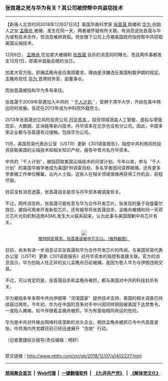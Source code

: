### 张首晟之死与华为有关？其公司被控帮中共盗窃技术
------------------------

<div class="wysiwyg">
 【新唐人北京时间2018年12月07日讯】美国华裔科学家
 <a href="http://www.ntdtv.com/xtr/gb/articlelistbytag_张首晟.html" target="_blank">
  张首晟
 </a>
 跳楼和
 <a href="http://www.ntdtv.com/xtr/gb/articlelistbytag_华为.html" target="_blank">
  华为
 </a>
 创始人之女
 <a href="http://www.ntdtv.com/xtr/gb/articlelistbytag_孟晚舟.html" target="_blank">
  孟晚舟
 </a>
 被捕，发生在同一天，两者被怀疑有所关联。有消息说张首晟与华为或有技术合作，但消息难辨真假。但张旗下公司上月被美国政府指控帮中共窃取美国尖端技术。
 <br/>
 <br/>
 12月6日，
 <a href="http://www.ntdtv.com/xtr/gb/articlelistbytag_孟晚舟.html" target="_blank">
  孟晚舟
 </a>
 在加拿大被捕和
 <a href="http://www.ntdtv.com/xtr/gb/articlelistbytag_张首晟.html" target="_blank">
  张首晟
 </a>
 自杀的消息同时曝光，而且两件事都发生12月1日，即美中首脑会晤的当日。
 <br/>
 <br/>
 加拿大官方指，抓捕孟晚舟是应美国要求，理由是涉嫌违反美国制裁伊朗的规定。孟晚舟现任
 <a href="http://www.ntdtv.com/xtr/gb/articlelistbytag_华为.html" target="_blank">
  华为
 </a>
 首席财务官、副董事长。
 <br/>
 <br/>
 而张首晟被指和华为多有来往。
 <br/>
 <br/>
 张首晟于2009年获邀加入中共的〝
 <a href="http://www.ntdtv.com/xtr/gb/articlelistbytag_千人计划.html" target="_blank">
  千人计划
 </a>
 〞，受聘于清华大学，开始在美中两边同时发展。张还在2013年成为中科院外籍院士。
 <br/>
 <br/>
 2013年张首晟创立风险投资公司
 <a href="http://www.ntdtv.com/xtr/gb/articlelistbytag_丹华资本.html" target="_blank">
  丹华资本
 </a>
 ，投资领域涵盖人工智能、虚拟与增强现实、大数据、区块链等新兴技术。丹华资本在北京也设有分公司。因此，中国多家企业都与张首晟有过接触，包括华为公司。
 <br/>
 <br/>
 11月，美国贸易代表办公室（USTR）更新《301调查报告》，指控中共利用风险投资获取美国的尖端技术和相关知识产权，报告中曾点名丹华资本。
 <br/>
 <br/>
 中共的〝千人计划〞，被指窃取美国尖端技术的间谍计划。今年以来，参与〝千人计划〞的美国华裔学者成为美国FBI调查目标，多名学者因间谍罪被捕。还有更多学者被工作单位解雇。业内人士指，这些人在相关领域很难再获得工作机会，前程尽毁。
 <br/>
 <br/>
 目前没有消息透露，张首晟自杀是否与丹华资本被调查有关。
 <br/>
 <br/>
 不过，网传消息称，张首晟可能有意与华为合作开发芯片。张发现的量子自旋霍尔效应，被指可用来开发新型芯片。还有报导将张首晟自杀、孟晚舟被捕和同一天荷兰芯片光刻机制造商ASML发生大火联系起来，认为此事与美国围剿中共芯片有关。
 <br/>
 <center>
  <br/>
  <a href="http://imgs.ntdtv.com/pic/2018/12-7/p9159823a36990514.jpg" target="_blank">
   <img border="0" src="http://imgs.ntdtv.com/pic/2018/12-7/p9159823a36990514-ss.jpg"/>
   <br/>
   <font size="-1">
    推特网友猜测，张首晟或被中方灭口。（推特截图）
   </font>
  </a>
  <br/>
 </center>
 <br/>
 目前，尚未有进一步消息证实张首晟和华为合作开发芯片的传闻，与美国贸易代表办公室（USTR）更新《301调查报告》对丹华资本的指控有直接关联。官方的消息显示，华为创始人任正非的女儿孟晚舟日前被捕，是因为卷入华为与伊朗违规交易。
 <br/>
 <br/>
 不过，可以肯定的是，张首晟自杀和孟晚舟被抓，都与美国对中共的科技封杀有关。
 <br/>
 <br/>
 华为被指多年来帮中共向伊朗等〝流氓国家〞提供技术支持，美国的相关调查已持续超过两年。今年初，华为在中国的竞争对手中兴因同样原因被美国下达禁售令，一度陷入瘫痪。如今伴随着孟晚舟被抓，华为有面临相同命运的危险。
 <br/>
 <br/>
 华为是中共对外输出网络科技垄断的龙头企业，相信孟晚舟被抓已令中共高度紧张。中共海内外党媒目前已经迅速展开〝洗地〞行动。
 <br/>
 <br/>
 （记者栗捷综合报导/责任编辑：明轩）
</div>

<br/>原文链接：http://www.ntdtv.com/xtr/gb/2018/12/07/a1402227.html


------------------------
#### [禁闻聚合首页](https://github.com/gfw-breaker/banned-news/blob/master/README.md) &nbsp;|&nbsp; [Web代理](https://github.com/gfw-breaker/open-proxy/blob/master/README.md) &nbsp;|&nbsp; [一键翻墙软件](https://github.com/gfw-breaker/nogfw/blob/master/README.md) &nbsp;|&nbsp; [《九评共产党》](https://github.com/gfw-breaker/9ping.md/blob/master/README.md#九评之一评共产党是什么) &nbsp;|&nbsp; [《解体党文化》](https://github.com/gfw-breaker/jtdwh.md/blob/master/README.md#绪论)